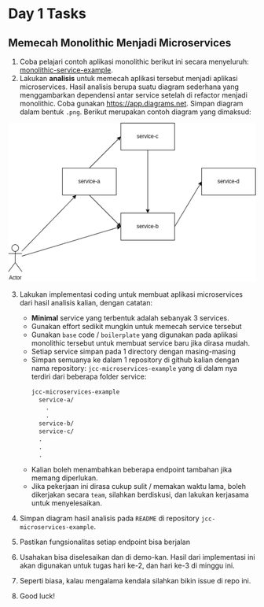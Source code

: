 # Day 1 Tasks

## Memecah Monolithic Menjadi Microservices

1. Coba pelajari contoh aplikasi monolithic berikut ini secara menyeluruh: [monolithic-service-example](../monolithic-service-example).
2. Lakukan **analisis** untuk memecah aplikasi tersebut menjadi aplikasi microservices. Hasil analisis berupa suatu diagram sederhana yang menggambarkan dependensi antar service setelah di refactor menjadi monolithic. Coba gunakan https://app.diagrams.net. Simpan diagram dalam bentuk `.png`. Berikut merupakan contoh diagram yang dimaksud:


![sample-diagram](./img/sample-diagram.png)


3. Lakukan implementasi coding untuk membuat aplikasi microservices dari hasil analisis kalian, dengan catatan:
    - **Minimal** service yang terbentuk adalah sebanyak 3 services.
    - Gunakan effort sedikit mungkin untuk memecah service tersebut
    - Gunakan `base` code / `boilerplate` yang digunakan pada aplikasi monolithic tersebut untuk membuat service baru jika dirasa mudah.
    - Setiap service simpan pada 1 directory dengan masing-masing
    - Simpan semuanya ke dalam 1 repository di github kalian dengan nama repository: `jcc-microservices-example` yang di dalam nya terdiri dari beberapa folder service:
      ```
      jcc-microservices-example
        service-a/
          .
          .
        service-b/
        service-c/
        .
        .
        .
      ```
    - Kalian boleh menambahkan beberapa endpoint tambahan jika memang diperlukan.
    - Jika pekerjaan ini dirasa cukup sulit / memakan waktu lama, boleh dikerjakan secara `team`, silahkan berdiskusi, dan lakukan kerjasama untuk menyelesaikan.

4. Simpan diagram hasil analisis pada `README` di repository `jcc-microservices-example`.
5. Pastikan fungsionalitas setiap endpoint bisa berjalan 
6. Usahakan bisa diselesaikan dan di demo-kan. Hasil dari implementasi ini akan digunakan untuk tugas hari ke-2, dan hari ke-3 di minggu ini.
7. Seperti biasa, kalau mengalama kendala silahkan bikin issue di repo ini.
8. Good luck!

